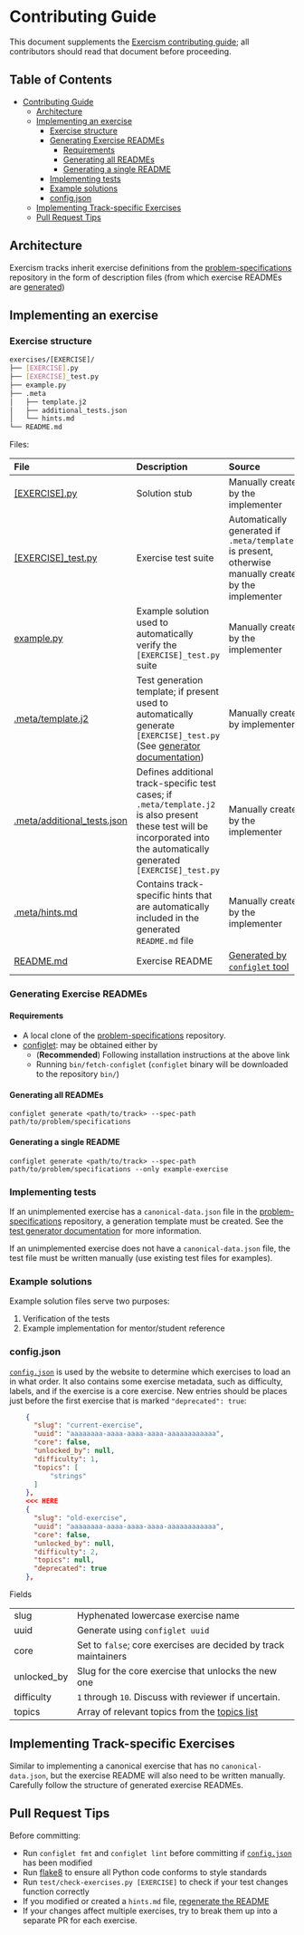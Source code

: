 # Contributing Guide

This document supplements the [Exercism contributing guide]; all contributors should read that document before proceeding.

## Table of Contents

- [Contributing Guide](#contributing-guide)
  * [Architecture](#architecture)
  * [Implementing an exercise](#implementing-an-exercise)
    + [Exercise structure](#exercise-structure)
    + [Generating Exercise READMEs](#generating-exercise-readmes)
      - [Requirements](#requirements)
      - [Generating all READMEs](#generating-all-readmes)
      - [Generating a single README](#generating-a-single-readme)
    + [Implementing tests](#implementing-tests)
    + [Example solutions](#example-solutions)
    + [config.json](#configjson)
  * [Implementing Track-specific Exercises](#implementing-track-specific-exercises)
  * [Pull Request Tips](#pull-request-tips)


## Architecture

Exercism tracks inherit exercise definitions from the [problem-specifications] repository in the form of description files
(from which exercise READMEs are [generated](#generating-exercise-readmes))


## Implementing an exercise

### Exercise structure

```Bash
exercises/[EXERCISE]/
├── [EXERCISE].py
├── [EXERCISE]_test.py
├── example.py
├── .meta
│   ├── template.j2
│   ├── additional_tests.json
│   └── hints.md
└── README.md
```

Files:

| File | Description | Source |
|:--- |:--- |:--- |
| [[EXERCISE].py](exercises/two-fer/two_fer.py) | Solution stub  | Manually created by the implementer |
| [[EXERCISE]_test.py](exercises/two-fer/two_fer_test.py) | Exercise test suite | Automatically generated if `.meta/template.j2` is present, otherwise manually created by the implementer |
| [example.py](exercises/two-fer/example.py) | Example solution used to automatically verify the `[EXERCISE]_test.py` suite | Manually created by the implementer |
| [.meta/template.j2](exercises/two-fer/.meta/template.j2) | Test generation template; if present used to automatically generate `[EXERCISE]_test.py` (See [generator documentation](docs/GENERATOR.md)) | Manually created by implementer |
| [.meta/additional_tests.json](exercises/word-count/.meta/additional_tests.json) | Defines additional track-specific test cases; if `.meta/template.j2` is also present these test will be incorporated into the automatically generated `[EXERCISE]_test.py` | Manually created by the implementer |
| [.meta/hints.md](exercises/high-scores/.meta/hints.md) | Contains track-specific hints that are automatically included in the generated `README.md` file | Manually created by the implementer |
| [README.md](exercises/two-fer/README.md) | Exercise README | [Generated by `configlet` tool](#generating-exercise-readmes) |

### Generating Exercise READMEs

#### Requirements
- A local clone of the [problem-specifications] repository.
- [configlet]: may be obtained either by
  - (**Recommended**) Following installation instructions at the above link
  - Running `bin/fetch-configlet` (`configlet` binary will be downloaded to the repository `bin/`)

#### Generating all READMEs

```
configlet generate <path/to/track> --spec-path path/to/problem/specifications
```

#### Generating a single README

```
configlet generate <path/to/track> --spec-path path/to/problem/specifications --only example-exercise
```

### Implementing tests

If an unimplemented exercise has a `canonical-data.json` file in the [problem-specifications] repository, a generation template must be created. See the [test generator documentation](docs/GENERATOR.md) for more information.

If an unimplemented exercise does not have a `canonical-data.json` file, the test file must be written manually (use existing test files for examples).

### Example solutions

Example solution files serve two purposes:

1. Verification of the tests
2. Example implementation for mentor/student reference

### config.json

[`config.json`](config.json) is used by the website to determine which exercises to load an in what order. It also contains some exercise metadata, such as difficulty, labels, and if the exercise is a core exercise. New entries should be places just before the first exercise that is marked `"deprecated": true`:

```JSON
    {
      "slug": "current-exercise",
      "uuid": "aaaaaaaa-aaaa-aaaa-aaaa-aaaaaaaaaaaa",
      "core": false,
      "unlocked_by": null,
      "difficulty": 1,
      "topics": [
          "strings"
      ]
    },
    <<< HERE
    {
      "slug": "old-exercise",
      "uuid": "aaaaaaaa-aaaa-aaaa-aaaa-aaaaaaaaaaaa",
      "core": false,
      "unlocked_by": null,
      "difficulty": 2,
      "topics": null,
      "deprecated": true
    },
```

Fields
<table>
<tr>
    <td>slug</td>
    <td>Hyphenated lowercase exercise name</td>
</tr>
<tr>
    <td>uuid</td>
    <td>Generate using <code>configlet uuid</code></td>
</tr>
<tr>
    <td>core</td>
    <td>Set to <code>false</code>; core exercises are decided by track maintainers</td>
</tr>
<tr>
    <td>unlocked_by</td>
    <td>Slug for the core exercise that unlocks the new one</td>
</tr>
<tr>
    <td>difficulty</td>
    <td><code>1</code> through <code>10</code>. Discuss with reviewer if uncertain.</td>
</tr>
<tr>
    <td>topics</td>
    <td>Array of relevant topics from the <a href="https://github.com/exercism/problem-specifications/blob/master/TOPICS.txt">topics list</a> </td>
</tr>
</table>


## Implementing Track-specific Exercises

Similar to implementing a canonical exercise that has no `canonical-data.json`, but the exercise README will also need to be written manually. Carefully follow the structure of generated exercise READMEs.


## Pull Request Tips

Before committing:
- Run `configlet fmt` and `configlet lint` before committing if [`config.json`](config.json) has been modified
- Run [flake8] to ensure all Python code conforms to style standards
- Run `test/check-exercises.py [EXERCISE]` to check if your test changes function correctly
- If you modified or created a `hints.md` file, [regenerate the README](#generating-exercise-readmes)
- If your changes affect multiple exercises, try to break them up into a separate PR for each exercise.


[configlet]: https://github.com/exercism/configlet
[Exercism contributing guide]: https://github.com/exercism/docs/blob/master/contributing-to-language-tracks/README.md
[problem-specifications]: https://github.com/exercism/problem-specifications
[topics list]: https://github.com/exercism/problem-specifications/blob/master/TOPICS.txt
[flake8]: http://flake8.pycqa.org/
